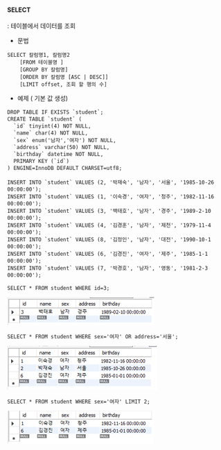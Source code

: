 #### SELECT

: 테이블에서 데이터를 조회



* 문법

```mysql
SELECT 칼럼명1, 칼럼명2 
    [FROM 테이블명 ] 
    [GROUP BY 칼럼명] 
    [ORDER BY 칼럼명 [ASC | DESC]] 
    [LIMIT offset, 조회 할 행의 수]
```





* 예제 ( 기본 값 생성)

```mysql
DROP TABLE IF EXISTS `student`;
CREATE TABLE `student` (
  `id` tinyint(4) NOT NULL,
  `name` char(4) NOT NULL,
  `sex` enum('남자','여자') NOT NULL,
  `address` varchar(50) NOT NULL,
  `birthday` datetime NOT NULL,
  PRIMARY KEY (`id`)
) ENGINE=InnoDB DEFAULT CHARSET=utf8;
 
INSERT INTO `student` VALUES (2, '박재숙', '남자', '서울', '1985-10-26 00:00:00');
INSERT INTO `student` VALUES (1, '이숙경', '여자', '청주', '1982-11-16 00:00:00');
INSERT INTO `student` VALUES (3, '백태호', '남자', '경주', '1989-2-10 00:00:00');
INSERT INTO `student` VALUES (4, '김경훈', '남자', '제천', '1979-11-4 00:00:00');
INSERT INTO `student` VALUES (8, '김정인', '남자', '대전', '1990-10-1 00:00:00');
INSERT INTO `student` VALUES (6, '김경진', '여자', '제주', '1985-1-1 00:00:00');
INSERT INTO `student` VALUES (7, '박경호', '남자', '영동', '1981-2-3 00:00:00');
```

```mysql
SELECT * FROM student WHERE id=3;
```

![image-20230309174046582](4.조회(Select).assets/image-20230309174046582.png)

```mysql
SELECT * FROM student WHERE sex='여자' OR address='서울';
```

![image-20230309174118785](4.조회(Select).assets/image-20230309174118785.png)

```mysql
SELECT * FROM student WHERE sex='여자' LIMIT 2;
```

![image-20230309174428854](4.조회(Select).assets/image-20230309174428854.png)